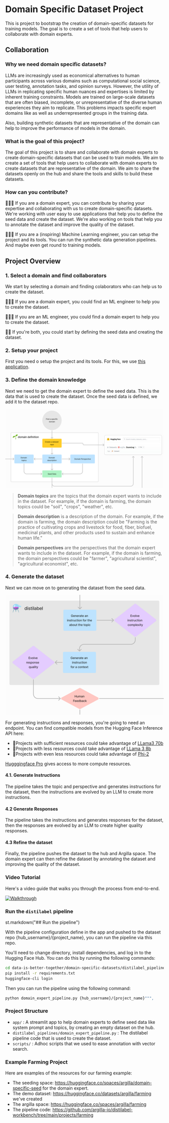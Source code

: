 # Domain Specific Dataset Project

This is project to bootstrap the creation of domain-specific datasets for training models. The goal is to create a set of tools that help users to collaborate with domain experts.

## Collaboration

### Why we need domain specific datasets?

LLMs are increasingly used as economical alternatives to human participants across various domains such as computational social science, user testing, annotation tasks, and opinion surveys. However, the utility of LLMs in replicating specific human nuances and expertises is limited by inherent training constraints. Models are trained on large-scale datasets that are often biased, incomplete, or unrepresentative of the diverse human experiences they aim to replicate. This problems impacts specific expert domains like as well as underrepresented groups in the training data.

Also, building synthetic datasets that are representative of the domain can help to improve the performance of models in the domain.

### What is the goal of this project?

The goal of this project is to share and collaborate with domain experts to create domain-specific datasets that can be used to train models. We aim to create a set of tools that help users to collaborate with domain experts to create datasets that are representative of the domain. We aim to share the datasets openly on the hub and share the tools and skills to build these datasets.

### How can you contribute?

🧑🏼‍🔬 If you are a domain expert, you can contribute by sharing your expertise and collaborating with us to create domain-specific datasets. We're working with user easy to use applications that help you to define the seed data and create the dataset. We're also working on tools that help you to annotate the dataset and improve the quality of the dataset.

🧑🏻‍🔧 If you are a (inspiring) Machine Learning engineer, you can setup the project and its tools. You can run the synthetic data generation pipelines. And maybe even get round to training models.


## Project Overview

### 1. Select a domain and find collaborators

We start by selecting a domain and finding colaborators who can help us to create the dataset. 

🧑🏼‍🔬 If you are a domain expert, you could find an ML engineer to help you to create the dataset. 

🧑🏻‍🔧 If you are an ML engineer, you could find a domain expert to help you to create the dataset.

🧑‍🚀 If you're both, you could start by defining the seed data and creating the dataset.

### 2. Setup your project

First you need o setup the project and its tools. For this, we use [this application](https://huggingface.co/spaces/argilla/domain-specific-seed). 

### 3. Define the domain knowledge

Next we need to get the domain expert to define the seed data. This is the data that is used to create the dataset. Once the seed data is defined, we add it to the dataset repo.

![Setup the project](https://raw.githubusercontent.com/huggingface/data-is-better-together/3ac24642454764c8c7d56f0ffdd1a134c1cd37b1/domain-specific-datasets/assets/setup.png)

> **Domain topics** are the topics that the domain expert wants to include in the dataset. For example, if the domain is farming, the domain topics could be "soil", "crops", "weather", etc.

> **Domain description** is a description of the domain. For example, if the domain is farming, the domain description could be "Farming is the practice of cultivating crops and livestock for food, fiber, biofuel, medicinal plants, and other products used to sustain and enhance human life."

> **Domain perspectives** are the perspectives that the domain expert wants to include in the dataset. For example, if the domain is farming, the domain perspectives could be "farmer", "agricultural scientist", "agricultural economist", etc.

### 4. Generate the dataset

Next we can move on to generating the dataset from the seed data.

![Run the pipeline](https://raw.githubusercontent.com/huggingface/data-is-better-together/3ac24642454764c8c7d56f0ffdd1a134c1cd37b1/domain-specific-datasets/assets/pipeline.png)

For generating instructions and responses, you're going to need an endpoint. You can find compatible models from the Hugging Face Inference API here:

-   🔋Projects with sufficient resources could take advantage of [LLama3 70b](https://api-inference.huggingface.co/models/meta-llama/Meta-Llama-3-70B)
-   🪫Projects with less resources could take advantage of [LLama 3 8b](https://api-inference.huggingface.co/models/meta-llama/Meta-Llama-3-8B)
-   🍃Projects with even less resources could take advantage of [Phi-2](https://api-inference.huggingface.co/models/microsoft/phi-2)

[Hugggingface Pro](https://huggingface.co/pricing) gives access to more compute resources.

#### 4.1. Generate Instructions

The pipeline takes the topic and perspective and generates instructions for the dataset, then the instructions are evolved by an LLM to create more instructions.

#### 4.2 Generate Responses

The pipeline takes the instructions and generates responses for the dataset, then the responses are evolved by an LLM to create higher quality responses.

#### 4.3 Refine the dataset

Finally, the pipeline pushes the dataset to the hub and Argilla space. The domain expert can then refine the dataset by annotating the dataset and improving the quality of the dataset.

### Video Tutorial

Here's a video guide that walks you through the process from end-to-end.

[![Walkthrough](https://cdn-uploads.huggingface.co/production/uploads/62d648291fa3e4e7ae3fa6e8/2e-QzuIv2dtkaPKL446yi.png)](https://www.loom.com/embed/99f32d7882764d9d8f4dc6ce3d824319?sid=c273876f-6715-4491-a79d-a27220e7a7d8)

### Run the `distilabel` pipeline 

st.markdown("## Run the pipeline")

With the pipeline configuration define in the app and pushed to the dataset repo {hub_username}/{project_name}, you can run the pipeline via this repo.

You'll need to change directory, install dependencies, and log in to the Hugging Face Hub. You can do this by running the following commands:

```bash
cd data-is-better-together/domain-specific-datasets/distilabel_pipelines
pip install -r requirements.txt
huggingface-cli login
```

Then you can run the pipeline using the following command:

```bash
python domain_expert_pipeline.py {hub_username}/{project_name}""",
```


### Project Structure

- `app/` : A streamlit app to help domain experts to define seed data like system prompt and topics, by creating an empty dataset on the hub.
- `distilabel_pipelines/domain_expert_pipeline.py` : The distilabel pipeline code that is used to create the dataset.
- `scripts/` : Adhoc scripts that we used to ease annotation with vector search.
### Example Farming Project

Here are examples of the resources for our farming example:
- The seeding space: https://huggingface.co/spaces/argilla/domain-specific-seed for the domain expert.
- The demo dataset: https://huggingface.co/datasets/argilla/farming we've created
- The argilla space: https://huggingface.co/spaces/argilla/farming
- The pipeline code: https://github.com/argilla-io/distilabel-workbench/tree/main/projects/farming
